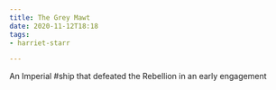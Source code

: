 ```yaml
---
title: The Grey Mawt
date: 2020-11-12T18:18
tags:
- harriet-starr

---
```


An Imperial #ship that defeated the Rebellion in an early engagement
